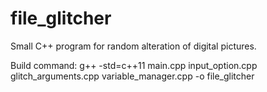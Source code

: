 # file_glitcher
Small C++ program for random alteration of digital pictures.

Build command:
g++ -std=c++11 main.cpp input_option.cpp glitch_arguments.cpp variable_manager.cpp -o file_glitcher